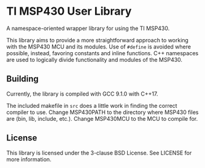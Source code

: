 TI MSP430 User Library
=====
A namespace-oriented wrapper library for using the TI MSP430.

This library aims to provide a more straightforward approach to working with the MSP430 MCU and its modules.
Use of `#define` is avoided where possible, instead, favoring constants and inline functions.
C++ namespaces are used to logically divide functionality and modules of the MSP430.

Building
-----
Currently, the library is compiled with GCC 9.1.0 with C++17.

The included makefile in `src` does a little work in finding the correct compiler to use.
Change MSP430PATH to the directory where MSP430 files are (bin, lib, include, etc.).
Change MSP430MCU to the MCU to compile for.

License
-----
This library is licensed under the 3-clause BSD License.
See LICENSE for more information.
